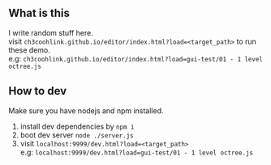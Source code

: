 ## What is this
I write random stuff here.<br>
visit `ch3coohlink.github.io/editor/index.html?load=<target_path>` to run these demo.<br>e.g: `ch3coohlink.github.io/editor/index.html?load=gui-test/01 - 1 level octree.js`
## How to dev
Make sure you have nodejs and npm installed.
1. install dev dependencies by `npm i`
2. boot dev server `node ./server.js`
3. visit `localhost:9999/dev.html?load=<target_path>`<br>e.g: `localhost:9999/dev.html?load=gui-test/01 - 1 level octree.js`